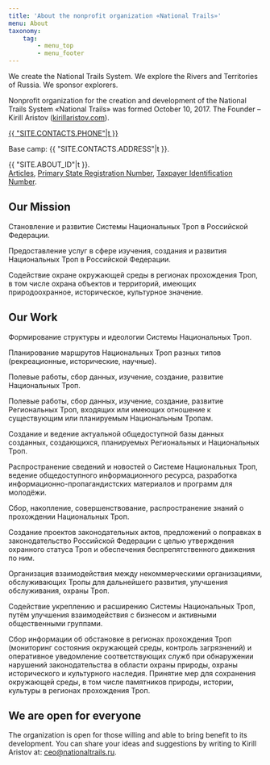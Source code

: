 ```yaml
---
title: 'About the nonprofit organization «National Trails»'
menu: About
taxonomy:
    tag:
        - menu_top
        - menu_footer
---
```


We create the National Trails System. We explore the Rivers and Territories of Russia. We sponsor explorers.

Nonprofit organization for the creation and development of the National Trails System «National Trails» was formed October 10, 2017. The Founder – Kirill Aristov ([kirillaristov.com](https://kirillaristov.com)).

<p><a href="tel:{{ "SITE.CONTACTS.PHONE"|t|replace({' ': ''}) }}">{{ "SITE.CONTACTS.PHONE"|t }}</a></p>

<p>Base camp: {{ "SITE.CONTACTS.ADDRESS"|t }}.</p>

{{ "SITE.ABOUT_ID"|t }}.<br>
[Articles](ustav-nonprofit-nationaltrails-russia.pdf?target=blank),
[Primary State Registration Number](ogrn-nonprofit-nationaltrails-russia.pdf?target=blank),
[Taxpayer Identification Number](inn-nonprofit-nationaltrails-russia.pdf?target=blank).



## Our Mission

Становление и развитие Системы Национальных Троп в Российской Федерации.

Предоставление услуг в сфере изучения, создания и развития Национальных Троп в Российской Федерации.

Содействие охране окружающей среды в регионах прохождения Троп, в том числе охрана объектов и территорий, имеющих природоохранное, историческое, культурное значение.


## Our Work

Формирование структуры и идеологии Системы Национальных Троп.

Планирование маршрутов Национальных Троп разных типов (рекреационные, исторические, научные).

Полевые работы, сбор данных, изучение, создание, развитие Национальных Троп.

Полевые работы, сбор данных, изучение, создание, развитие Региональных Троп, входящих или имеющих отношение к существующим или планируемым Национальным Тропам.

Создание и ведение актуальной общедоступной базы данных созданных, создающихся, планируемых Региональных и Национальных Троп.

Распространение сведений и новостей о Системе Национальных Троп, ведение общедоступного информационного ресурса, разработка информационно-пропагандистских материалов и программ для молодёжи.

Сбор, накопление, совершенствование, распространение знаний о прохождении Национальных Троп.

Создание проектов законодательных актов, предложений о поправках в законодательство Российской Федерации с целью утверждения охранного статуса Троп и обеспечения беспрепятственного движения по ним.

Организация взаимодействия между некоммерческими организациями, обслуживающих Тропы для дальнейшего развития, улучшения обслуживания, охраны Троп.

Содействие укреплению и расширению Системы Национальных Троп, путём улучшения взаимодействия с бизнесом и активными общественными группами.

Сбор информации об обстановке в регионах прохождения Троп (мониторинг состояния окружающей среды, контроль загрязнений) и оперативное уведомление соответствующих служб при обнаружении нарушений законодательства в области охраны природы, охраны исторического и культурного наследия. Принятие мер для сохранения окружающей среды, в том числе памятников природы, истории, культуры в регионах прохождения Троп.


## We are open for everyone

The organization is open for those willing and able to bring benefit to its development. You can share your ideas and suggestions by writing to Kirill Aristov at: [ceo@nationaltrails.ru](mailto:ceo@nationaltrails.ru).